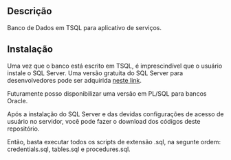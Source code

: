 ## Descrição
Banco de Dados em TSQL para aplicativo de serviços.

## Instalação
Uma vez que o banco está escrito em TSQL, é imprescindível que
o usuário instale o SQL Server. 
Uma versão gratuita do SQL Server para desenvolvedores pode ser adquirida [neste link](https://www.microsoft.com/pt-br/sql-server/sql-server-downloads).

Futuramente posso disponibilizar uma versão em PL/SQL para bancos Oracle.

Após a instalação do SQL Server e das devidas configurações de acesso de usuário no servidor, você pode fazer o download dos códigos deste repositório.

Então, basta executar todos os scripts de extensão .sql, na segunte ordem: credentials.sql, tables.sql e procedures.sql.


